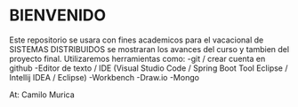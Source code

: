 # BIENVENIDO
Este repositorio se usara con fines academicos para el vacacional de SISTEMAS DISTRIBUIDOS se mostraran los avances del curso y tambien del proyecto final.
Utilizaremos herramientas como:
-git / crear cuenta en github
-Editor de texto / IDE (Visual Studio Code / Spring Boot Tool Eclipse / Intellij IDEA / Eclipse)
-Workbench
-Draw.io
-Mongo

At: Camilo Murica
